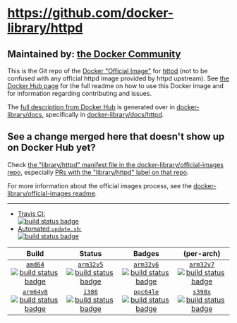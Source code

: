 # https://github.com/docker-library/httpd

## Maintained by: [the Docker Community](https://github.com/docker-library/httpd)

This is the Git repo of the [Docker "Official Image"](https://docs.docker.com/docker-hub/official_repos/) for [httpd](https://hub.docker.com/_/httpd/) (not to be confused with any official httpd image provided by httpd upstream). See [the Docker Hub page](https://hub.docker.com/_/httpd/) for the full readme on how to use this Docker image and for information regarding contributing and issues.

The [full description from Docker Hub](https://hub.docker.com/_/httpd/) is generated over in [docker-library/docs](https://github.com/docker-library/docs), specifically in [docker-library/docs/httpd](https://github.com/docker-library/docs/tree/master/httpd).

## See a change merged here that doesn't show up on Docker Hub yet?

Check [the "library/httpd" manifest file in the docker-library/official-images repo](https://github.com/docker-library/official-images/blob/master/library/httpd), especially [PRs with the "library/httpd" label on that repo](https://github.com/docker-library/official-images/labels/library%2Fhttpd).

For more information about the official images process, see the [docker-library/official-images readme](https://github.com/docker-library/official-images/blob/master/README.md).

---

-	[Travis CI:  
	![build status badge](https://img.shields.io/travis/docker-library/httpd/master.svg)](https://travis-ci.org/docker-library/httpd/branches)
-	[Automated `update.sh`:  
	![build status badge](https://doi-janky.infosiftr.net/job/update.sh/job/httpd/badge/icon)](https://doi-janky.infosiftr.net/job/update.sh/job/httpd)

| Build | Status | Badges | (per-arch) |
|:-:|:-:|:-:|:-:|
| [`amd64`<br />![build status badge](https://doi-janky.infosiftr.net/job/multiarch/job/amd64/job/httpd/badge/icon)](https://doi-janky.infosiftr.net/job/multiarch/job/amd64/job/httpd) | [`arm32v5`<br />![build status badge](https://doi-janky.infosiftr.net/job/multiarch/job/arm32v5/job/httpd/badge/icon)](https://doi-janky.infosiftr.net/job/multiarch/job/arm32v5/job/httpd) | [`arm32v6`<br />![build status badge](https://doi-janky.infosiftr.net/job/multiarch/job/arm32v6/job/httpd/badge/icon)](https://doi-janky.infosiftr.net/job/multiarch/job/arm32v6/job/httpd) | [`arm32v7`<br />![build status badge](https://doi-janky.infosiftr.net/job/multiarch/job/arm32v7/job/httpd/badge/icon)](https://doi-janky.infosiftr.net/job/multiarch/job/arm32v7/job/httpd) |
| [`arm64v8`<br />![build status badge](https://doi-janky.infosiftr.net/job/multiarch/job/arm64v8/job/httpd/badge/icon)](https://doi-janky.infosiftr.net/job/multiarch/job/arm64v8/job/httpd) | [`i386`<br />![build status badge](https://doi-janky.infosiftr.net/job/multiarch/job/i386/job/httpd/badge/icon)](https://doi-janky.infosiftr.net/job/multiarch/job/i386/job/httpd) | [`ppc64le`<br />![build status badge](https://doi-janky.infosiftr.net/job/multiarch/job/ppc64le/job/httpd/badge/icon)](https://doi-janky.infosiftr.net/job/multiarch/job/ppc64le/job/httpd) | [`s390x`<br />![build status badge](https://doi-janky.infosiftr.net/job/multiarch/job/s390x/job/httpd/badge/icon)](https://doi-janky.infosiftr.net/job/multiarch/job/s390x/job/httpd) |

<!-- THIS FILE IS GENERATED BY https://github.com/docker-library/docs/blob/master/generate-repo-stub-readme.sh -->
